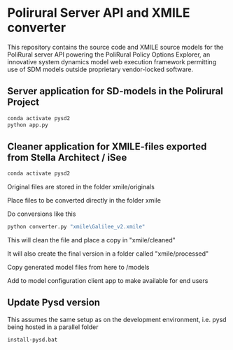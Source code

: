 # Polirural Server API and XMILE converter

This repository contains the source code and XMILE source models for the PoliRural server API powering the PoliRural Policy Options Explorer, an innovative system dynamics model web execution framework permitting use of SDM models outside proprietary vendor-locked software.

## Server application for SD-models in the Polirural Project

```bash
conda activate pysd2
python app.py

```

## Cleaner application for XMILE-files exported from Stella Architect / iSee

```bash
conda activate pysd2
```

Original files are stored in the folder xmile/originals

Place files to be converted directly in the folder xmile

Do conversions like this

```bash
python converter.py "xmile\Galilee_v2.xmile"
```

This will clean the file and place a copy in "xmile/cleaned"

It will also create the final version in a folder called "xmile/processed"

Copy generated model files from here to /models

Add to model configuration client app to make available for end users

## Update Pysd version

This assumes the same setup as on the development environment, i.e. pysd being hosted in a parallel folder

```cmd
install-pysd.bat
```
